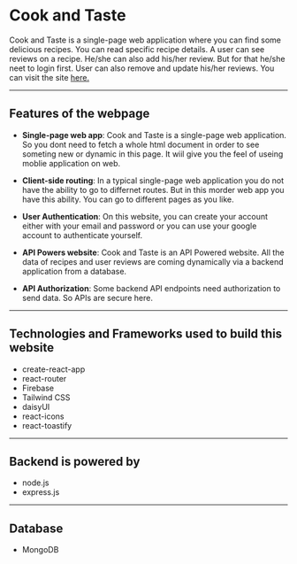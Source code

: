 # Cook and Taste

Cook and Taste is a single-page web application where you can find some delicious recipes. You can read specific recipe details. A user can see reviews on a recipe. He/she can also add his/her review. But for that he/she neet to login first. User can also remove and update his/her reviews. You can visit the site [here.](https://cook-and-taste-75f3a.web.app/)

---

## Features of the webpage

- **Single-page web app**: Cook and Taste is a single-page web application. So you dont need to fetch a whole html document in order to see someting new or dynamic in this page. It wiil give you the feel of useing moblie application on web.

- **Client-side routing**: In a typical single-page web application you do not have the ability to go to differnet routes. But in this morder web app you have this ability. You can go to different pages as you like.

- **User Authentication**: On this website, you can create your account either with your email and password or you can use your google account to authenticate yourself.

- **API Powers website**: Cook and Taste is an API Powered website. All the data of recipes and user reviews are coming dynamically via a backend application from a database.

- **API Authorization**: Some backend API endpoints need authorization to send data. So APIs are secure here.

---

## Technologies and Frameworks used to build this website

- create-react-app
- react-router
- Firebase
- Tailwind CSS
- daisyUI
- react-icons
- react-toastify

---

## Backend is powered by

- node.js
- express.js

---

## Database

- MongoDB
